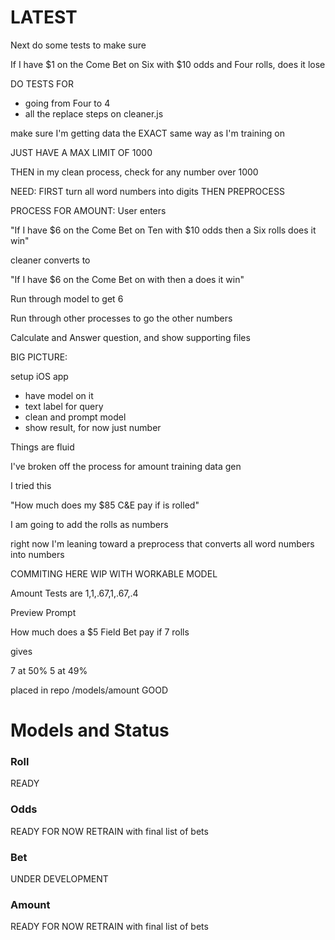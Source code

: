 # LATEST


Next do some tests to make sure

If I have $1 on the Come Bet on Six with $10 odds and Four rolls, does it lose

DO TESTS FOR
- going from Four to 4
- all the replace steps on cleaner.js

make sure I'm getting data the EXACT same way as I'm training on


JUST HAVE A MAX LIMIT OF 1000

THEN in my clean process, check for any number over 1000

NEED:
FIRST turn all word numbers into digits
THEN PREPROCESS


PROCESS FOR AMOUNT:
User enters

"If I have $6 on the Come Bet on Ten with $10 odds then a Six rolls does it win"

cleaner converts to

"If I have $6 on the Come Bet on with then a does it win"

Run through model to get 6

Run through other processes to go the other numbers

Calculate and Answer question, and show supporting files


BIG PICTURE:

setup iOS app

- have model on it
- text label for query
- clean and prompt model
- show result, for now just number

Things are fluid

I've broken off the process for amount training data gen

I tried this

"How much does my $85 C&E <odds> pay if <roll> is rolled"

I am going to add the rolls as numbers

right now I'm leaning toward a preprocess that converts all word numbers into numbers


COMMITING HERE WIP WITH WORKABLE MODEL

Amount Tests are
1,1,.67,1,.67,.4

Preview Prompt

How much does a $5 Field Bet pay if 7 rolls

gives 

7 at 50%
5 at 49%

placed in repo /models/amount GOOD














# Models and Status

### Roll
READY

### Odds
READY FOR NOW
RETRAIN with final list of bets

### Bet
UNDER DEVELOPMENT

### Amount
READY FOR NOW
RETRAIN with final list of bets